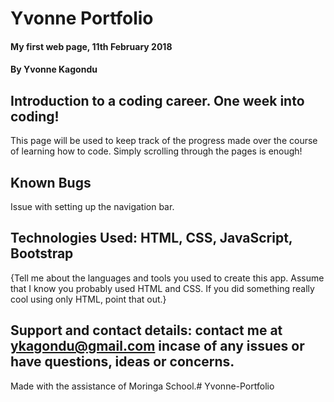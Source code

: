 # Yvonne Portfolio
#### My first web page, 11th February 2018
#### By Yvonne Kagondu
## Introduction to a coding career. One week into coding!
This page will be used to keep track of the progress made over the course of learning how to code. Simply scrolling through the pages is enough!
## Known Bugs
Issue with setting up the navigation bar.
## Technologies Used: HTML, CSS, JavaScript, Bootstrap
{Tell me about the languages and tools you used to create this app. Assume that I know you probably used HTML and CSS. If you did something really cool using only HTML, point that out.}
## Support and contact details: contact me at ykagondu@gmail.com incase of any issues or have questions, ideas or concerns.
Made with the assistance of Moringa School.# Yvonne-Portfolio
